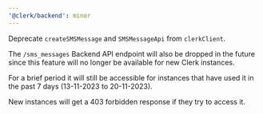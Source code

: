 ```yaml
---
'@clerk/backend': minor
---
```


Deprecate `createSMSMessage` and `SMSMessageApi` from `clerkClient`.

The `/sms_messages` Backend API endpoint will also be dropped in the future since this feature will no longer be available for new Clerk instances.

For a brief period it will still be accessible for instances that have used it in the past 7
days (13-11-2023 to 20-11-2023).

New instances will get a 403 forbidden response if they try to access it.
